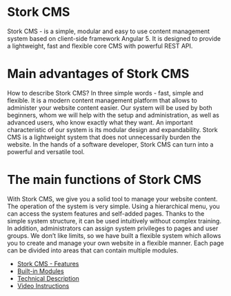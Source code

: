 
# Stork CMS
Stork CMS - is a simple, modular and easy to use content management system based on client-side framework Angular 5. It is designed to provide a lightweight, fast and flexible core CMS with powerful REST API.
# Main advantages of Stork CMS
How to describe Stork CMS? In three simple words - fast, simple and flexible. It is a modern content management platform that allows to administer your website content easier. Our system will be used by both beginners, whom we will help with the setup and administration, as well as advanced users, who know exactly what they want. An important characteristic of our system is its modular design and expandability. Stork CMS is a lightweight system that does not unnecessarily burden the website. In the hands of a software developer, Stork CMS can turn into a powerful and versatile tool.
# The main functions of Stork CMS
With Stork CMS, we give you a solid tool to manage your website content. The operation of the system is very simple. Using a hierarchical menu, you can access the system features and self-added pages. Thanks to the simple system structure, it can be used intuitively without complex training. In addition, administrators can assign system privileges to pages and user groups. We don’t like limits, so we have built a flexible system which allows you to create and manage your own website in a flexible manner. Each page can be divided into areas that can contain multiple modules.

* [Stork CMS - Features](http://www.znf.ch/stork/stork-features)
* [Built-in Modules](http://www.znf.ch/stork/built-in-modules)
* [Technical Description](http://www.znf.ch/stork/stork-technical-description)
* [Video Instructions](http://www.znf.ch/stork/video-instructions)

